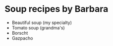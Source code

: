 # Soup recipes by Barbara

- Beautiful soup (my specialty)
- Tomato soup (grandma's)
- Borscht
- Gazpacho

